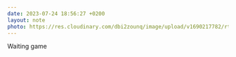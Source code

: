 ```yaml
---
date: 2023-07-24 18:56:27 +0200
layout: note
photo: https://res.cloudinary.com/dbi2zounq/image/upload/v1690217782/rtwvx4mbys3xytgeef2j.jpg
---
```

Waiting game
